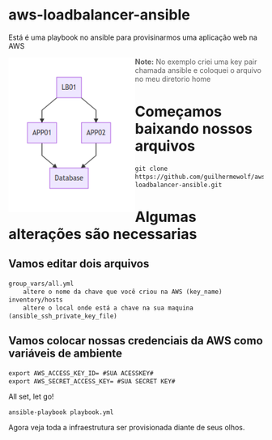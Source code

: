 # aws-loadbalancer-ansible
Está é uma playbook no ansible para provisinarmos uma aplicação web na AWS

<div align="center" style="float: left">
  <img alt="chart" width="250" src="https://github.com/guilhermewolf/aws-loadbalancer-ansible/blob/master/chart.png" />
</div>




  > **Note:** No exemplo criei uma key pair chamada ansible e coloquei o arquivo no meu diretorio home

#  Começamos baixando nossos arquivos
```shell
git clone https://github.com/guilhermewolf/aws-loadbalancer-ansible.git
```
# Algumas alterações são necessarias
##  Vamos editar dois arquivos 

  	group_vars/all.yml
  		altere o nome da chave que você criou na AWS (key_name)
  	inventory/hosts
  		altere o local onde está a chave na sua maquina (ansible_ssh_private_key_file)

##  Vamos colocar nossas credenciais da AWS como variáveis de ambiente
```shell
export AWS_ACCESS_KEY_ID= #SUA ACESSKEY#
export AWS_SECRET_ACCESS_KEY= #SUA SECRET KEY#
```
  All set, let go!
```shell
ansible-playbook playbook.yml
```
  Agora veja toda a infraestrutura ser provisionada diante de seus olhos.
